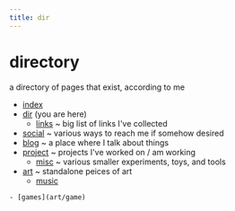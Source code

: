 ```yaml
---
title: dir
---
```


# directory

a directory of pages that exist, according to me

- [index](/)
- [dir](dir) (you are here)
	- [links](links)
	~ big list of links I've collected
- [social](social)
~ various ways to reach me if somehow desired
- [blog](blog)
~ a place where I talk about things
- [project](project)
~ projects I've worked on / am working
	- [misc](project/misc)
	~ various smaller experiments, toys, and tools
- [art](art)
~ standalone peices of art
	- [music](art/music)
<!-- - [image](art/image)
		- [drawing](art/image/drawing)-->
	- [games](art/game)

